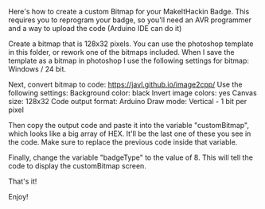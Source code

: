 
Here's how to create a custom Bitmap for your MakeItHackin Badge.  This requires you to reprogram your badge, so you'll need an AVR programmer and a way to upload the code (Arduino IDE can do it)

Create a bitmap that is 128x32 pixels.  You can use the photoshop template in this folder, or rework one of the bitmaps included.  When I save the template as a bitmap in photoshop I use the following settings for bitmap: Windows / 24 bit.

Next, convert bitmap to code: https://javl.github.io/image2cpp/
Use the following settings:
Background color: black
Invert image colors: yes
Canvas size: 128x32
Code output format: Arduino
Draw mode: Vertical - 1 bit per pixel

Then copy the output code and paste it into the variable  "customBitmap", which looks like a big array of HEX.  It'll be the last one of these you see in the code.  Make sure to replace the previous code inside that variable.

Finally, change the variable "badgeType" to the value of 8.  This will tell the code to display the customBitmap screen.

That's it!

Enjoy!
  
